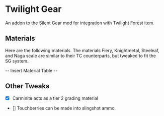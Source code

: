 # Twilight Gear
An addon to the Silent Gear mod for integration with Twilight Forest item.

## Materials
Here are the following materials. The materials Fiery, Knightmetal, Steeleaf, and Naga scale are similar to their TC counterparts, but tweaked to fit the SG system.

-- Insert Material Table --

## Other Tweaks
- [x] Carminite acts as a tier 2 grading material
- [] Touchberries can be made into slingshot ammo. 